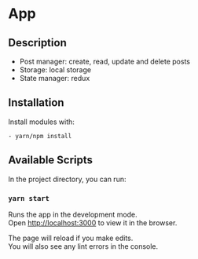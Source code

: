 # App
## Description

- Post manager: create, read, update and delete posts
- Storage: local storage
- State manager: redux

## Installation

Install modules with:

    - yarn/npm install

## Available Scripts

In the project directory, you can run:

### `yarn start`

Runs the app in the development mode.\
Open [http://localhost:3000](http://localhost:3000) to view it in the browser.

The page will reload if you make edits.\
You will also see any lint errors in the console.

